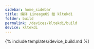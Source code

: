 ```yaml
---
sidebar: home_sidebar
title: 编译 LineageOS 给 kltekdi
folder: build
permalink: /devices/kltekdi/build
device: kltekdi
---
```

{% include templates/device_build.md %}
